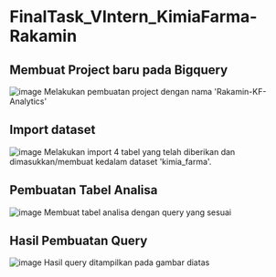 # FinalTask_VIntern_KimiaFarma-Rakamin
## Membuat Project baru pada Bigquery
![image](https://github.com/abiaryaza/FinalTask_VIntern_KimiaFarma-Rakamin/assets/82724914/a85df8f7-8c5c-4f3d-acc0-e69d8968a0d1)
Melakukan pembuatan project dengan nama 'Rakamin-KF-Analytics'
## Import dataset
![image](https://github.com/abiaryaza/FinalTask_VIntern_KimiaFarma-Rakamin/assets/82724914/c6bb1433-d909-442c-b351-f00e94443830)
Melakukan import 4 tabel yang telah diberikan dan dimasukkan/membuat kedalam dataset 'kimia_farma'.
## Pembuatan Tabel Analisa
![image](https://github.com/abiaryaza/FinalTask_VIntern_KimiaFarma-Rakamin/assets/82724914/6f341995-397e-48a0-b91c-b98485aea5e0)
Membuat tabel analisa dengan query yang sesuai
## Hasil Pembuatan Query
![image](https://github.com/abiaryaza/FinalTask_VIntern_KimiaFarma-Rakamin/assets/82724914/2da28a60-dc3d-44ac-a455-409f67a7ce60)
Hasil query ditampilkan pada gambar diatas




